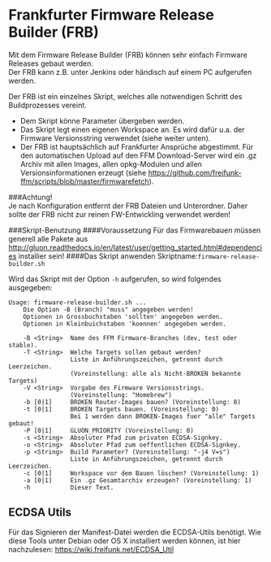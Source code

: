 # Frankfurter Firmware Release Builder (FRB)

Mit dem Firmware Release Builder (FRB) können sehr einfach Firmware Releases gebaut werden.  
Der FRB kann z.B. unter Jenkins oder händisch auf einem PC aufgerufen werden.  

Der FRB ist ein einzelnes Skript, welches alle notwendigen Schritt des Buildprozesses vereint.   
  - Dem Skript könne Parameter übergeben werden.  
  - Das Skript legt einen eigenen Workspace an. Es wird dafür u.a. der Firmware Versionsstring verwendet (siehe weiter unten).  
  - Der FRB ist hauptsächlich auf Frankfurter Ansprüche abgestimmt. Für den automatischen Upload auf den FFM Download-Server wird ein .gz Archiv mit allen Images, allen opkg-Modulen und allen Versionsinformationen erzeugt (siehe https://github.com/freifunk-ffm/scripts/blob/master/firmwarefetch).  

###Achtung!   
Je nach Konfiguration entfernt der FRB Dateien und Unterordner. Daher sollte der FRB nicht zur reinen FW-Entwickling verwendet werden!

###Skript-Benutzung
####Voraussetzung 
Für das Firmwarebauen müssen generell alle Pakete aus http://gluon.readthedocs.io/en/latest/user/getting_started.html#dependencies installier sein!
####Das Skript anwenden
Skriptname:`firmware-release-builder.sh`  

Wird das Skript mit der Option `-h` aufgerufen, so wird folgendes ausgegeben:

```
Usage: firmware-release-builder.sh ... 
    Die Option -B (Branch) "muss" angegeben werden!
    Optionen in Grossbuchstaben 'sollten' angegeben werden.
    Optionen in Kleinbuichstaben 'koennen' angegeben werden.

    -B <String>  Name des FFM Firmware-Branches (dev, test oder stable).
    -T <String>  Welche Targets sollen gebaut werden?
                 Liste in Anführungszeichen, getrennt durch Leerzeichen.
                 (Voreinstellung: alle als Nicht-BROKEN bekannte Targets)
    -V <String>  Vorgabe des Firmware Versionsstrings.
                 (Voreinstellung: "Homebrew")
    -b [0|1]     BROKEN Router-Images bauen? (Voreinstellung: 0)
    -t [0|1]     BROKEN Targets bauen. (Voreinstellung: 0)
                 Bei 1 werden dann BROKEN-Images fuer "alle" Targets gebaut!
    -P [0|1]     GLUON_PRIORITY (Voreinstellung: 0)
    -s <String>  Absoluter Pfad zum privaten ECDSA-Signkey.
    -o <String>  Absoluter Pfad zum oeffentlichen ECDSA-Signkey.
    -p <String>  Build Parameter? (Voreinstellung: "-j4 V=s")
                 Liste in Anführungszeichen, getrennt durch Leerzeichen.
    -c [0|1]     Workspace vor dem Bauen löschen? (Voreinstellung: 1)
    -a [0|1]     Ein .gz Gesamtarchiv erzeugen? (Voreinstellung: 1)
    -h           Dieser Text.
```

## ECDSA Utils
Für das Signieren der Manifest-Datei werden die ECDSA-Utils benötigt.
Wie diese Tools unter Debian oder OS X installiert werden können, ist hier nachzulesen: https://wiki.freifunk.net/ECDSA_Util